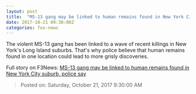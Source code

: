 ```yaml
---
layout: post
title:  "MS-13 gang may be linked to human remains found in New York City suburb, police say"
date: 2017-10-21 09:30:00Z
categories: fox-news
---
```


The violent MS-13 gang has been linked to a wave of recent killings in New York's Long Island suburbs. That's why police believe that human remains found in one location could lead to more grisly discoveries.


Full story on F3News: [MS-13 gang may be linked to human remains found in New York City suburb, police say](http://www.f3nws.com/n/4vfzbB)

> Posted on: Saturday, October 21, 2017 9:30:00 AM
